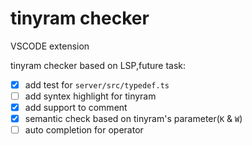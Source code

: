 # tinyram checker

VSCODE extension

tinyram checker based on LSP,future task:

- [x] add test for `server/src/typedef.ts`
- [ ] add syntex highlight for tinyram
- [x] add support to comment
- [x] semantic check based on tinyram's parameter(`K` & `W`)
- [ ] auto completion for operator
